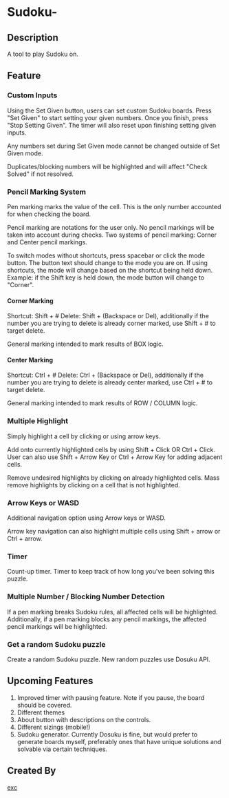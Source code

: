 # Sudoku-

## Description

A tool to play Sudoku on.

## Feature

### Custom Inputs

Using the Set Given button, users can set custom Sudoku boards.
Press "Set Given" to start setting your given numbers. Once you finish, press "Stop Setting Given". The timer will also reset upon finishing setting given inputs.

Any numbers set during Set Given mode cannot be changed outside of Set Given mode.

Duplicates/blocking numbers will be highlighted and will affect "Check Solved" if not resolved.

### Pencil Marking System

Pen marking marks the value of the cell. This is the only number accounted for when checking the board.

Pencil marking are notations for the user only. No pencil markings will be taken into account during checks.
Two systems of pencil marking: Corner and Center pencil markings.

To switch modes without shortcuts, press spacebar or click the mode button. The button text should change to the mode you are on.
If using shortcuts, the mode will change based on the shortcut being held down. Example: if the Shift key is held down, the mode button will change to "Corner".

#### Corner Marking

Shortcut: Shift + #
Delete: Shift + (Backspace or Del), additionally if the number you are trying to delete is already corner marked, use Shift + # to target delete.

General marking intended to mark results of BOX logic.

#### Center Marking

Shortcut: Ctrl + #
Delete: Ctrl + (Backspace or Del), additionally if the number you are trying to delete is already center marked, use Ctrl + # to target delete.

General marking intended to mark results of ROW / COLUMN logic.

### Multiple Highlight

Simply highlight a cell by clicking or using arrow keys.

Add onto currently highlighted cells by using Shift + Click OR Ctrl + Click.
User can also use Shift + Arrow Key or Ctrl + Arrow Key for adding adjacent cells.

Remove undesired highlights by clicking on already highlighted cells.
Mass remove highlights by clicking on a cell that is not highlighted.

### Arrow Keys or WASD

Additional navigation option using Arrow keys or WASD.

Arrow key navigation can also highlight multiple cells using Shift + arrow or Ctrl + arrow.

### Timer

Count-up timer.
Timer to keep track of how long you've been solving this puzzle.

### Multiple Number / Blocking Number Detection

If a pen marking breaks Sudoku rules, all affected cells will be highlighted.
Additionally, if a pen marking blocks any pencil markings, the affected pencil markings will be highlighted.

### Get a random Sudoku puzzle

Create a random Sudoku puzzle.
New random puzzles use Dosuku API.

## Upcoming Features

1. Improved timer with pausing feature. Note if you pause, the board should be covered.
2. Different themes
3. About button with descriptions on the controls.
4. Different sizings (mobile!)
5. Sudoku generator. Currently Dosuku is fine, but would prefer to generate boards myself, preferably ones that have unique solutions and solvable via certain techniques.

## Created By

[exc](https://github.com/exchyphen)
